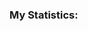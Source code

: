 ### My Statistics:

<!-- [![GitHub Streak](https://streak-stats.demolab.com?user=snder12&theme=dark&hide_border=true&date_format=j%20M%5B%20Y%5D)](https://git.io/streak-stats) -->

<!-- [![Top Langs](https://github-readme-stats.vercel.app/api/top-langs/?username=snder12)](https://github.com/anuraghazra/github-readme-stats) -->
